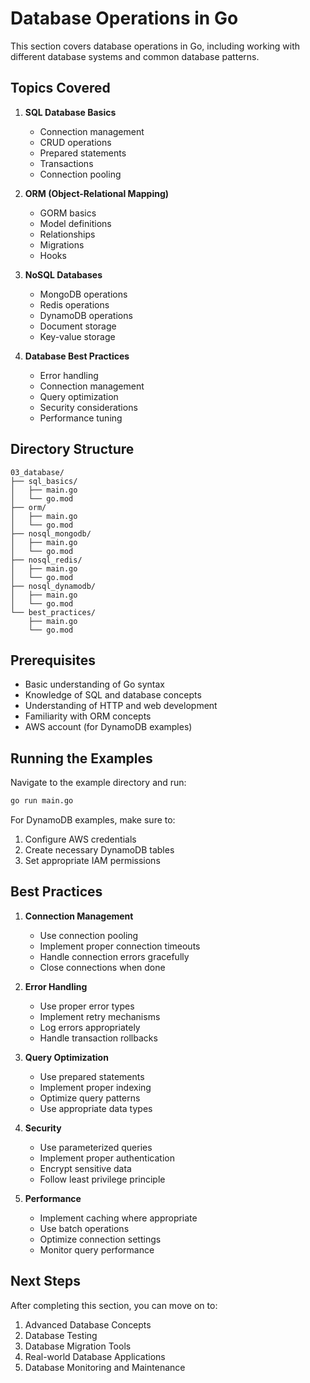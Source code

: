 # Database Operations in Go

This section covers database operations in Go, including working with different database systems and common database patterns.

## Topics Covered

1. **SQL Database Basics**

   - Connection management
   - CRUD operations
   - Prepared statements
   - Transactions
   - Connection pooling

2. **ORM (Object-Relational Mapping)**

   - GORM basics
   - Model definitions
   - Relationships
   - Migrations
   - Hooks

3. **NoSQL Databases**

   - MongoDB operations
   - Redis operations
   - DynamoDB operations
   - Document storage
   - Key-value storage

4. **Database Best Practices**
   - Error handling
   - Connection management
   - Query optimization
   - Security considerations
   - Performance tuning

## Directory Structure

```
03_database/
├── sql_basics/
│   ├── main.go
│   └── go.mod
├── orm/
│   ├── main.go
│   └── go.mod
├── nosql_mongodb/
│   ├── main.go
│   └── go.mod
├── nosql_redis/
│   ├── main.go
│   └── go.mod
├── nosql_dynamodb/
│   ├── main.go
│   └── go.mod
└── best_practices/
    ├── main.go
    └── go.mod
```

## Prerequisites

- Basic understanding of Go syntax
- Knowledge of SQL and database concepts
- Understanding of HTTP and web development
- Familiarity with ORM concepts
- AWS account (for DynamoDB examples)

## Running the Examples

Navigate to the example directory and run:

```bash
go run main.go
```

For DynamoDB examples, make sure to:

1. Configure AWS credentials
2. Create necessary DynamoDB tables
3. Set appropriate IAM permissions

## Best Practices

1. **Connection Management**

   - Use connection pooling
   - Implement proper connection timeouts
   - Handle connection errors gracefully
   - Close connections when done

2. **Error Handling**

   - Use proper error types
   - Implement retry mechanisms
   - Log errors appropriately
   - Handle transaction rollbacks

3. **Query Optimization**

   - Use prepared statements
   - Implement proper indexing
   - Optimize query patterns
   - Use appropriate data types

4. **Security**

   - Use parameterized queries
   - Implement proper authentication
   - Encrypt sensitive data
   - Follow least privilege principle

5. **Performance**
   - Implement caching where appropriate
   - Use batch operations
   - Optimize connection settings
   - Monitor query performance

## Next Steps

After completing this section, you can move on to:

1. Advanced Database Concepts
2. Database Testing
3. Database Migration Tools
4. Real-world Database Applications
5. Database Monitoring and Maintenance
